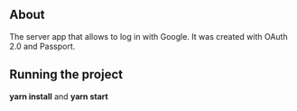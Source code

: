 ## About
The server app that allows to log in with Google. It was created with OAuth 2.0 and Passport.

## Running the project
**yarn install** and **yarn start**